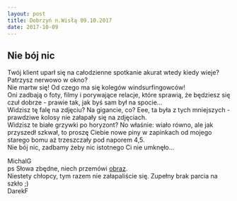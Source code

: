 ```yaml
---
layout: post
title: Dobrzyń n.Wisłą 09.10.2017
date: 2017-10-09
---
```


## Nie bój nic  

Twój klient uparł się na całodzienne spotkanie akurat wtedy kiedy wieje?
Patrzysz nerwowo w okno?  
Nie martw się! Od czego ma się kolegów windsurfingowców!  
Oni zadbają o foty, filmy i porywające relacje, które sprawią, że będziesz się czuł dobrze - prawie tak, jak byś sam był na spocie...  
Widzisz tę falę na zdjęciu? Na gigancie, co? Eee, ta była z tych mniejszych - prawdziwe kolosy nie załapały się na zdjęciach.  
Widzisz te białe grzywki po horyzont? No właśnie: wiało równo, ale jak przyszedł szkwał,
to proszę Ciebie nowe piny w zapinkach od mojego starego bomu aż trzeszczały pod naporem 4,5.  
Nie bój nic, zadbamy żeby nic istotnego Ci nie umknęło...  

MichalG  
ps Słowa zbędne, niech przemówi [obraz](https://www.facebook.com/vistulasurf/photos/pcb.1051147015025633/1051144385025896/?type=3&theater).  
Niestety chłopcy, tym razem nie załapaliście się. Zupełny brak parcia na szkło ;)  
DarekF
